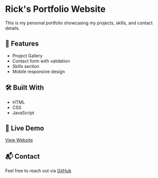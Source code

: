 # Rick's Portfolio Website

This is my personal portfolio showcasing my projects, skills, and contact details.

## 🚀 Features

- Project Gallery
- Contact form with validation
- Skills section
- Mobile responsive design

## 🛠️ Built With

- HTML
- CSS
- JavaScript

## 🔗 Live Demo

[View Website](https://rick01bhatta.github.io/portfolioProject)

## 📬 Contact

Feel free to reach out via [GitHub](https://github.com/Rick01bhatta)

